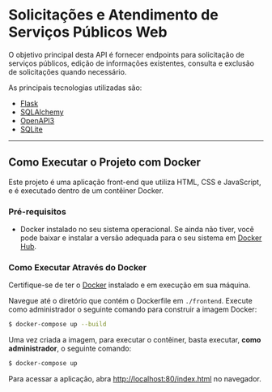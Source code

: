 # Solicitações e Atendimento de Serviços Públicos Web

O objetivo principal desta API é fornecer endpoints para solicitação de serviços públicos, edição de informações existentes, consulta e exclusão de solicitações quando necessário.

As principais tecnologias utilizadas são:

- [Flask](https://flask.palletsprojects.com/en/2.3.x/)
- [SQLAlchemy](https://www.sqlalchemy.org/)
- [OpenAPI3](https://swagger.io/specification/)
- [SQLite](https://www.sqlite.org/index.html)

---

## Como Executar o Projeto com Docker

Este projeto é uma aplicação front-end que utiliza HTML, CSS e JavaScript, e é executado dentro de um contêiner Docker.

### Pré-requisitos

- Docker instalado no seu sistema operacional. Se ainda não tiver, você pode baixar e instalar a versão adequada para o seu sistema em [Docker Hub](https://hub.docker.com/).

### Como Executar Através do Docker

Certifique-se de ter o [Docker](https://docs.docker.com/engine/install/) instalado e em execução em sua máquina.

Navegue até o diretório que contém o Dockerfile em `./frontend`. Execute como administrador o seguinte comando para construir a imagem Docker:

```bash
$ docker-compose up --build
```

Uma vez criada a imagem, para executar o contêiner, basta executar, **como administrador**, o seguinte comando:

```bash
$ docker-compose up
```

Para acessar a aplicação, abra [http://localhost:80/index.html](http://localhost:80/index.html) no navegador.
